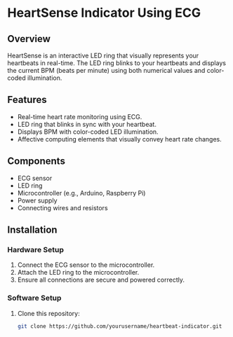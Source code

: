 # HeartSense Indicator Using ECG

## Overview
HeartSense is an interactive LED ring that visually represents your heartbeats in real-time. The LED ring blinks to your heartbeats and displays the current BPM (beats per minute) using both numerical values and color-coded illumination.

## Features
- Real-time heart rate monitoring using ECG.
- LED ring that blinks in sync with your heartbeat.
- Displays BPM with color-coded LED illumination.
- Affective computing elements that visually convey heart rate changes.

## Components
- ECG sensor
- LED ring
- Microcontroller (e.g., Arduino, Raspberry Pi)
- Power supply
- Connecting wires and resistors

## Installation

### Hardware Setup
1. Connect the ECG sensor to the microcontroller.
2. Attach the LED ring to the microcontroller.
3. Ensure all connections are secure and powered correctly.

### Software Setup
1. Clone this repository:
   ```bash
   git clone https://github.com/yourusername/heartbeat-indicator.git
